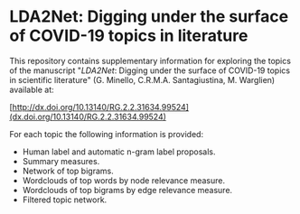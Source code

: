# LDA2Net: Digging under the surface of COVID-19 topics in literature

This repository contains supplementary information for exploring the topics of the manuscript "*LDA2Net*: Digging under the surface of COVID-19 topics in scientific literature" (G. Minello, C.R.M.A. Santagiustina, M. Warglien) available at:

[http://dx.doi.org/10.13140/RG.2.2.31634.99524](dx.doi.org/10.13140/RG.2.2.31634.99524)

For each topic the following information is provided:

- Human label and automatic n-gram label proposals.
- Summary measures.
- Network  of top bigrams.
- Wordclouds of top words by node relevance measure.
- Wordclouds of top bigrams by edge relevance measure.
- Filtered topic network.
